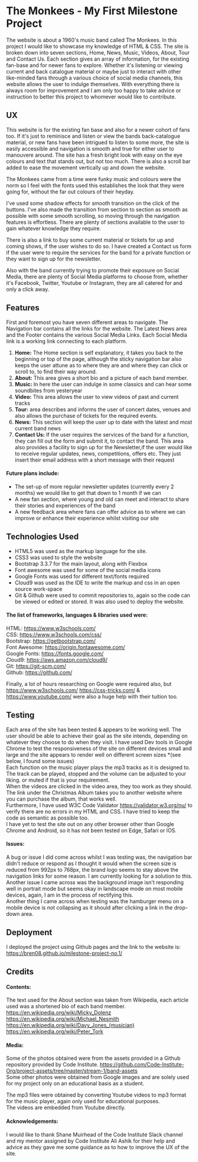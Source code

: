 # The Monkees - My First Milestone Project 

The website is about a 1960's music band called The Monkees. In this project I would like to showcase my knowledge of HTML & CSS.
The site is broken down into seven sections, Home, News, Music, Videos, About, Tour and Contact Us. Each section gives an array 
of information, for the existing fan-base and for newer fans to explore. Whether it's listening or viewing current and 
back catalogue material or maybe just to interact with other like-minded fans through a various choice of social media channels, 
this website allows the user to indulge themselves. With everything there is always room for improvement and I am only too happy
to take advice or instruction to better this project to whomever would like to contribute.

## UX

This website is for the existing fan base and also for a newer cohort of fans too. If it's just to reminisce and listen or view the 
bands back-catalogue material, or new fans have been intrigued to listen to some more, the site is easily accessible and navigation is 
smooth and true for either user to manouvere around. The site has a fresh bright look with easy on the eye colours and text that stands out, but 
not too much. There is also a scroll bar added to ease the movement vertically up and down the website. 

The Monkees came from a time were funky music and colours were the norm so I feel with the fonts used this establishes the look 
that they were going for, without the far out colours of their heyday.

I've used some shadow effects for smooth transition on the click of the buttons. I've also made the transition from section to section as smooth
as possible with some smooth scrolling, so moving through the navigation features is effortless. There are plenty of sections available to the user
to gain whatever knowledge they require. 

There is also a link to buy some current material or tickets for up and coming shows, if the user wishes to do so.
I have created a Contact us form if the user were to require the services for the band for a private function or they want to sign up for the newsletter.


Also with the band currently trying to promote their exposure on Social Media, there are plenty of Social Media platforms to choose from, whether it's 
Facebook, Twitter, Youtube or Instagram, they are all catered for and only a click away.

## Features

First and foremost you have seven different areas to navigate. The Navigation bar contains all the links for the website. 
The Latest News area and the Footer contains the various Social Media Links. Each Social Media link is a working link connecting to each platform.

<ol><li><strong>Home:</strong> The Home section is self explanatory, it takes you back to the beginning or top of the page, although 
the sticky navigation bar also keeps the user attune as to where they are and where they can click or scroll to, to find their way around.
<li><strong>About:</strong> This area gives a short bio and a picture of each band member.</li><li><strong>Music:</strong> In here the user can indulge in some classics
and can hear some soundbites from yesteryear</li><li><strong>Video:</strong> This area allows the user to view
videos of past and current tracks</li> 
<li><strong>Tour:</strong> area describes and informs the user of concert dates, venues and also allows the purchase of tickets for the required events.</li>
<li><strong>News:</strong> This section will keep the user up to date with the latest and most current band news</li><li><strong>Contact Us:</strong> If the user requires
the services of the band for a function, they can fill out the form and submit it, to contact the band. This area also provides a facility to sign up for the Newsletter,if
the user would like to receive regular updates, news, competitions, offers etc. They just insert their email address with a short message with their request</li></ol> 

#### Future plans include: 
<ul><li>The set-up of more regular newsletter updates (currently every 2 months) we would like to get that down to 1 month if we can</li><li>A new
fan section, where young and old can meet and interact to share their stories and experiences of the band</li><li>A new feedback area where fans can offer advice as to where
we can improve or enhance their experience whilst visiting our site</li></ul>

## Technologies Used

<ul><li>HTML5 was used as the markup language for the site.</li><li>CSS3 was used to style the website</li><li> Bootstrap 3.3.7 for the main layout, along with Flexbox</li>
<li>Font awesome was used for some of the social media icons</li><li>Google Fonts was used for different text/fonts required</li><li>Cloud9 was used as the IDE to write the markup and css
in an open source work-space</li><li>Git & Github were used to commit repositories to, again so the code can be viewed or edited or stored. It was also used to deploy the website.</li></ul>

#### The list of frameworks, languages & libraries used were: 

HTML: https://www.w3schools.com/ <br> CSS: https://www.w3schools.com/css/ <br> Bootstrap: https://getbootstrap.com/ <Br>Font Awesome: https://origin.fontawesome.com/ <Br> Google Fonts: https://fonts.google.com/
<Br> Cloud9: https://aws.amazon.com/cloud9/ <Br> Git: https://git-scm.com/ <Br> Github: https://github.com/


Finally, a lot of hours researching on Google were required also, but https://www.w3schools.com/ https://css-tricks.com/ & https://www.youtube.com/ were also a huge help with their tuition too.

## Testing

Each area of the site has been tested & appears to be working well. The user should be able to achieve their goal as the site intends, depending on whatever they choose to do when they visit. I have used Dev tools 
in Google Chrome to test the responsiveness of the site on different devices small and large and the site appears to render well on different screen sizes *(see below, I found some issues)<br> 
Each function on the music player plays the mp3 tracks as it is designed to. The track can be played, stopped and the volume can be adjusted to your liking. or muted if that is your requirement.<br> 
When the videos are clicked in the video area, they too work as they should.<br> The link under the Christmas Album
takes you to another website where you can purchase the album, that works well.<br> Furthermore, 
I have used W3C Code Validator https://validator.w3.org/nu/ to verify there are no errors in my HTML and CSS. I have tried to keep the code as semantic as possible too.<br> I have yet to test the site
out on any other browser other than Google Chrome and Android, so it has not been tested on Edge, Safari or IOS.

#### Issues: 

A bug or issue I did come across whilst I was testing was, the navigation bar didn't reduce or respond as I thought it would when the screen size is reduced from 992px to 768px, the brand logo 
seems to stay above the navigation links for some reason. I am currently looking for a solution to this.<br> Another issue I came across was the background image isn't responding well
in portrait mode but seems okay in landscape mode on most mobile devices, again, I am in the process of rectifying this.<br> 
Another thing I came across when testing was the hamburger menu on a mobile device is not collapsing as it should after 
clicking a link in the drop-down area.

## Deployment 

I deployed the project using Github pages and the link to the website is: https://bren08.github.io/milestone-project-no.1/

## Credits 

#### Contents:

The text used for the About section was taken from Wikipedia, each article used was a shortened bio of each band member.<br> https://en.wikipedia.org/wiki/Micky_Dolenz <br> https://en.wikipedia.org/wiki/Michael_Nesmith <br> 
https://en.wikipedia.org/wiki/Davy_Jones_(musician) <br> https://en.wikipedia.org/wiki/Peter_Tork 

#### Media:

Some of the photos obtained were from the assets provided in a Github repository provided by Code Institute. https://github.com/Code-Institute-Org/project-assets/tree/master/stream-1/band-assets<br>
Some other photos were obtained from Google images and are solely used for my project only on an educational basis as a student. 

The mp3 files were obtained by converting Youtube videos to mp3 format for the music player, again only used for educational purposes.<br>
The videos are embedded from Youtube directly.

#### Acknowledgements:

I would like to thank Shane Muirhead of the Code Institute Slack channel and my mentor assigned by Code Institute Ali Ashik for their help and advice as they gave me some guidance as to how to improve the UX of the site.

